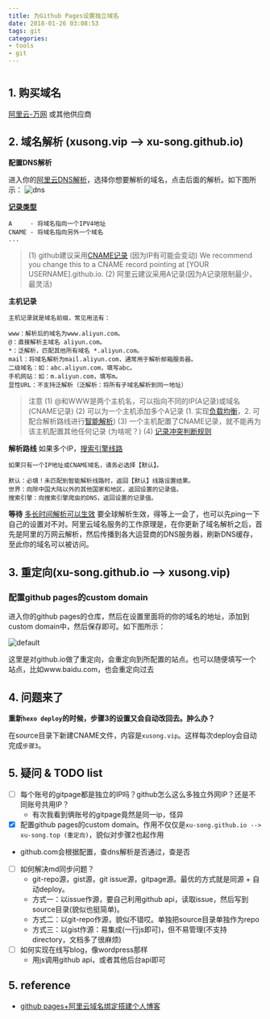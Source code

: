 ```yaml
---
title: 为Github Pages设置独立域名
date: 2018-01-26 03:08:53
tags: git
categories:
- tools
- git
---
```


#

## 1. 购买域名

[阿里云-万网](https://wanwang.aliyun.com/) 或其他供应商

## 2. 域名解析 (xusong.vip --> xu-song.github.io)
**配置DNS解析**

进入你的[阿里云DNS解析](https://home.console.aliyun.com)，选择你想要解析的域名，点击后面的解析。如下图所示：
![dns](https://user-images.githubusercontent.com/13825126/35460092-a97a685a-031d-11e8-9cc6-1ce1b730a917.PNG)



**[记录类型](https://www.alibabacloud.com/help/zh/doc-detail/58077.htm)**
```
A     - 将域名指向一个IPV4地址
CNAME - 将域名指向另外一个域名
...

```
> (1) github建议采用[CNAME记录](https://help.github.com/articles/setting-up-a-custom-subdomain/) (因为IP有可能会变动)
We recommend you change this to a CNAME record pointing at [YOUR USERNAME].github.io.
(2) 阿里云建议采用A记录(因为A记录限制最少，最灵活)



**主机记录**
```
主机记录就是域名前缀，常见用法有：

www：解析后的域名为www.aliyun.com。
@：直接解析主域名 aliyun.com。
*：泛解析，匹配其他所有域名 *.aliyun.com。
mail：将域名解析为mail.aliyun.com，通常用于解析邮箱服务器。
二级域名：如：abc.aliyun.com，填写abc。
手机网站：如：m.aliyun.com，填写m。
显性URL：不支持泛解析（泛解析：将所有子域名解析到同一地址）
```

> 注意
(1) @和WWW是两个主机名，可以指向不同的IP(A记录)或域名(CNAME记录)
(2) 可以为一个主机添加多个A记录 (1. 实现[负载均衡](https://www.alibabacloud.com/help/zh/doc-detail/60182.htm)，2. 可配合解析路线进行[智能解析](https://www.alibabacloud.com/help/zh/doc-detail/58142.htm))
(3) 一个主机配置了CNAME记录，就不能再为该主机配置其他任何记录 (为啥呢？)
(4) [记录冲突判断规则](https://www.alibabacloud.com/help/zh/doc-detail/58456.htm)

**解析路线**
如果多个IP，[搜索引擎线路](https://www.alibabacloud.com/help/zh/doc-detail/58147.htm)
```
如果只有一个IP地址或CNAME域名，请务必选择【默认】。

默认：必填！未匹配到智能解析线路时，返回【默认】线路设置结果。
世界：向除中国大陆以外的其他国家和地区，返回设置的记录值。
搜索引擎：向搜索引擎爬虫的DNS，返回设置的记录值。

```


**等待**
[ 多长时间解析可以生效](https://www.alibabacloud.com/help/zh/doc-detail/58458.htm)
要全球解析生效，得等上一会了，也可以先ping一下自己的设置对不对。阿里云域名服务的工作原理是，在你更新了域名解析之后，首先是阿里的万网云解析，然后传播到各大运营商的DNS服务器，刷新DNS缓存，至此你的域名可以被访问。



## 3. 重定向(xu-song.github.io --> xusong.vip)

### 配置github pages的custom domain

进入你的github pages的仓库，然后在设置里面将的你的域名的地址，添加到custom domain中，然后保存即可。如下图所示：

![default](https://user-images.githubusercontent.com/13825126/35460275-62ca64a4-031e-11e8-8e43-b15c8b2e1bcc.PNG)



这里是对github.io做了重定向，会重定向到所配置的站点。也可以随便填写一个站点，比如www.baidu.com，也会重定向过去

## 4. 问题来了

**重新`hexo deploy`的时候，步骤3的设置又会自动改回去。肿么办？**

在source目录下新建CNAME文件，内容是`xusong.vip`。这样每次deploy会自动完成`步骤3`。

## 5. 疑问  & TODO list
- [ ] 每个账号的gitpage都是独立的IP吗？github怎么这么多独立外网IP？还是不同账号共用IP？
  - 有次我看到俩账号的gitpage竟然是同一ip，怪异
- [x]  配置github pages的custom domain。作用不仅仅是`xu-song.github.io --> xu-song.top (重定向)`，貌似对步骤2也起作用
  - github.com会根据配置，查dns解析是否通过，查是否
- [ ] 如何解决md同步问题？
  - git-repo源，gist源，git issue源，gitpage源。最优的方式就是同源 + 自动deploy。
  - 方式一：以issue作源，要自己利用github api，读取issue，然后写到source目录(貌似也挺简单)。
  - 方式二：以git-repo作源，貌似不错哎。单独把source目录单独作为repo
  - 方式三：以gist作源：易集成(一行js即可)，但不易管理(不支持directory，文档多了很麻烦)
- [ ] 如何实现在线写blog，像wordpress那样
  - 用js调用github api，或者其他后台api即可
## 5. reference
- [github pages+阿里云域名绑定搭建个人博客](https://github.com/HuYuee/blog/issues/13)
